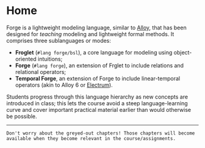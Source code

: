 # Home

Forge is a lightweight modeling language, similar to [Alloy](https://alloytools.org), that has been designed for _teaching_ modeling and lightweight formal methods. It comprises three sublanguages or modes:

- **Froglet** (`#lang forge/bsl`), a core language for modeling using object-oriented intuitions;
- **Forge** (`#lang forge`), an extension of Frglet to include relations and relational operators;
- **Temporal Forge**, an extension of Forge to include linear-temporal operators (akin to Alloy 6 or [Electrum](https://github.com/haslab/Electrum)).

Students progress through this language hierarchy as new concepts are introduced in class; this lets the course avoid a steep language-learning curve and cover important practical material earlier than would otherwise be possible.

---

```admonish
Don't worry about the greyed-out chapters! Those chapters will become available when they become relevant in the course/assignments.
```

